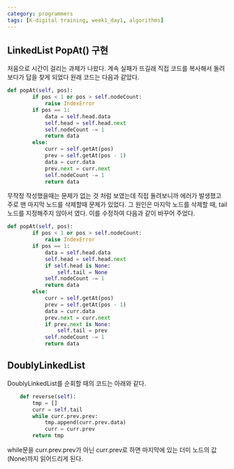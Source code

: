 ```yaml
---
category: programmers
tags: [K-digital training, week1_day1, algorithms]
---
```


## LinkedList PopAt() 구현

처음으로 시간이 걸리는 과제가 나왔다. 계속 실패가 뜨길래 직접 코드를 복사해서 돌려보다가 답을 찾게 되었다 원래 코드는 다음과 같았다.   

```python
def popAt(self, pos):
        if pos < 1 or pos > self.nodeCount:
            raise IndexError
        if pos == 1:
            data = self.head.data
            self.head = self.head.next
            self.nodeCount -= 1
            return data
        else:
            curr = self.getAt(pos)
            prev = self.getAt(pos - 1)
            data = curr.data
            prev.next = curr.next
            self.nodeCount -= 1
            return data
```

무작정 작성했을때는 문제가 없는 것 처럼 보였는데 직접 돌려보니까 에러가 발생했고 주로 맨 마지막 노드를 삭제할때 문제가 있었다. 그 원인은 마지막 노드를 삭제할 때, tail노드를 지정해주지 않아서 였다. 이를 수정하여 다음과 같이 바꾸어 주었다.   

```python
def popAt(self, pos):
        if pos < 1 or pos > self.nodeCount:
            raise IndexError
        if pos == 1:
            data = self.head.data
            self.head = self.head.next
            if self.head is None:
                self.tail = None
            self.nodeCount -= 1
            return data
        else:
            curr = self.getAt(pos)
            prev = self.getAt(pos - 1)
            data = curr.data
            prev.next = curr.next
            if prev.next is None:
                self.tail = prev
            self.nodeCount -= 1
            return data

```

## DoublyLinkedList

DoublyLinkedList를 순회할 때의 코드는 아래와 같다.
```python
    def reverse(self):
        tmp = []
        curr = self.tail
        while curr.prev.prev:
            tmp.append(curr.prev.data)
            curr = curr.prev
        return tmp
```
while문을 curr.prev.prev가 아닌 curr.prev로 하면 마지막에 있는 더미 노드의 값(None)까지 읽어드리게 된다.   
